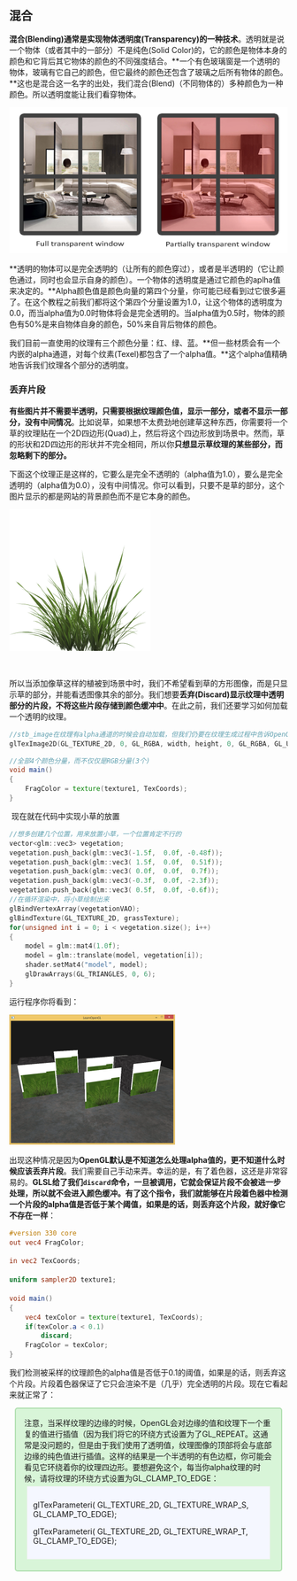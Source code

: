 ## 混合

​		**混合(Blending)通常是实现物体透明度(Transparency)的一种技术**。透明就是说一个物体（或者其中的一部分）不是纯色(Solid Color)的，它的颜色是物体本身的颜色和它背后其它物体的颜色的不同强度结合。**一个有色玻璃窗是一个透明的物体，玻璃有它自己的颜色，但它最终的颜色还包含了玻璃之后所有物体的颜色。**这也是混合这一名字的出处，我们混合(Blend)（不同物体的）多种颜色为一种颜色。所以透明度能让我们看穿物体。

![avatar](../image/blending_transparency.png)

​		**透明的物体可以是完全透明的（让所有的颜色穿过），或者是半透明的（它让颜色通过，同时也会显示自身的颜色）。一个物体的透明度是通过它颜色的aplha值来决定的。**Alpha颜色值是颜色向量的第四个分量，你可能已经看到过它很多遍了。在这个教程之前我们都将这个第四个分量设置为1.0，让这个物体的透明度为0.0，而当alpha值为0.0时物体将会是完全透明的。当alpha值为0.5时，物体的颜色有50%是来自物体自身的颜色，50%来自背后物体的颜色。

​		我们目前一直使用的纹理有三个颜色分量：红、绿、蓝。**但一些材质会有一个内嵌的alpha通道，对每个纹素(Texel)都包含了一个alpha值。**这个alpha值精确地告诉我们纹理各个部分的透明度。

### 丢弃片段

​		**有些图片并不需要半透明，只需要根据纹理颜色值，显示一部分，或者不显示一部分，没有中间情况**。比如说草，如果想不太费劲地创建草这种东西，你需要将一个草的纹理贴在一个2D四边形(Quad)上，然后将这个四边形放到场景中。然而，草的形状和2D四边形的形状并不完全相同，所以你**只想显示草纹理的某些部分，而忽略剩下的部分。**

​		下面这个纹理正是这样的，它要么是完全不透明的（alpha值为1.0），要么是完全透明的（alpha值为0.0），没有中间情况。你可以看到，只要不是草的部分，这个图片显示的都是网站的背景颜色而不是它本身的颜色。

<img src="../image/grass.png" alt="avatar" style="zoom:50%;" />

​		

​		所以当添加像草这样的植被到场景中时，我们不希望看到草的方形图像，而是只显示草的部分，并能看透图像其余的部分。我们想要**丢弃(Discard)显示纹理中透明部分的片段，不将这些片段存储到颜色缓冲中**。在此之前，我们还要学习如何加载一个透明的纹理。

```c++
//stb_image在纹理有alpha通道的时候会自动加载，但我们仍要在纹理生成过程中告诉OpenGL，我们的纹理现在使用alpha通道了
glTexImage2D(GL_TEXTURE_2D, 0, GL_RGBA, width, height, 0, GL_RGBA, GL_UNSIGNED_BYTE, data);
```

```glsl
//全部4个颜色分量，而不仅仅是RGB分量(3个)
void main()
{
    FragColor = texture(texture1, TexCoords);
}
```

​		现在就在代码中实现小草的放置

```c++
//想多创建几个位置，用来放置小草，一个位置肯定不行的
vector<glm::vec3> vegetation;
vegetation.push_back(glm::vec3(-1.5f,  0.0f, -0.48f));
vegetation.push_back(glm::vec3( 1.5f,  0.0f,  0.51f));
vegetation.push_back(glm::vec3( 0.0f,  0.0f,  0.7f));
vegetation.push_back(glm::vec3(-0.3f,  0.0f, -2.3f));
vegetation.push_back(glm::vec3( 0.5f,  0.0f, -0.6f));
//在循环渲染中，将小草绘制出来
glBindVertexArray(vegetationVAO);
glBindTexture(GL_TEXTURE_2D, grassTexture);  
for(unsigned int i = 0; i < vegetation.size(); i++) 
{
    model = glm::mat4(1.0f);
    model = glm::translate(model, vegetation[i]);               
    shader.setMat4("model", model);
    glDrawArrays(GL_TRIANGLES, 0, 6);
}
```

运行程序你将看到：

<img src="../image/blending_no_discard.png" alt="avatar" style="zoom:50%;" />

​		出现这种情况是因为**OpenGL默认是不知道怎么处理alpha值的，更不知道什么时候应该丢弃片段**。我们需要自己手动来弄。幸运的是，有了着色器，这还是非常容易的。**GLSL给了我们`discard`命令，一旦被调用，它就会保证片段不会被进一步处理，所以就不会进入颜色缓冲。有了这个指令，我们就能够在片段着色器中检测一个片段的alpha值是否低于某个阈值，如果是的话，则丢弃这个片段，就好像它不存在一样**：

```glsl
#version 330 core
out vec4 FragColor;

in vec2 TexCoords;

uniform sampler2D texture1;

void main()
{             
    vec4 texColor = texture(texture1, TexCoords);
    if(texColor.a < 0.1)
        discard;
    FragColor = texColor;
}
```

​		我们检测被采样的纹理颜色的alpha值是否低于0.1的阈值，如果是的话，则丢弃这个片段。片段着色器保证了它只会渲染不是（几乎）完全透明的片段。现在它看起来就正常了：

<div style="border:2px solid #AFDFAF;background-color:#D8F5D8;padding:15px;margin:10px;border-radius:5px">注意，当采样纹理的边缘的时候，OpenGL会对边缘的值和纹理下一个重复的值进行插值（因为我们将它的环绕方式设置为了GL_REPEAT。这通常是没问题的，但是由于我们使用了透明值，纹理图像的顶部将会与底部边缘的纯色值进行插值。这样的结果是一个半透明的有色边框，你可能会看见它环绕着你的纹理四边形。要想避免这个，每当你alpha纹理的时候，请将纹理的环绕方式设置为GL_CLAMP_TO_EDGE：
<div style="border:1px solid #f2f3f4;background-color:#f5f7ff;padding:10px;margin:5px">
    <p>
        glTexParameteri( GL_TEXTURE_2D, GL_TEXTURE_WRAP_S, GL_CLAMP_TO_EDGE);
    </p>
<p>
    glTexParameteri( GL_TEXTURE_2D, GL_TEXTURE_WRAP_T, GL_CLAMP_TO_EDGE);
    </p>
    </div></div>


